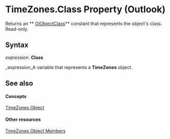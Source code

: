 
# TimeZones.Class Property (Outlook)

Returns an  ** [OlObjectClass](33d724b3-df3c-2a7f-a80f-93b66d96f588.md)** constant that represents the object's class. Read-only.


## Syntax

 _expression_. **Class**

 _expression_A variable that represents a  **TimeZones** object.


## See also


#### Concepts


 [TimeZones Object](c68f8589-44e9-3c12-45c1-96943fa9bcb7.md)
#### Other resources


 [TimeZones Object Members](b227e782-9290-5a24-b621-9906a713e8cd.md)
